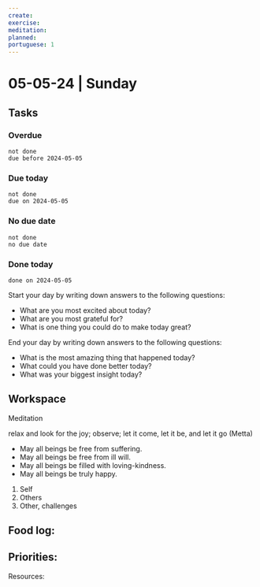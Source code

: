 ```yaml
---
create: 
exercise: 
meditation: 
planned: 
portuguese: 1
---
```


# 05-05-24 | Sunday

## Tasks
### Overdue
```tasks
not done
due before 2024-05-05
```

### Due today
```tasks
not done
due on 2024-05-05
```

### No due date
```tasks
not done
no due date
```

### Done today
```tasks
done on 2024-05-05
```


Start your day by writing down answers to the following questions:

- What are you most excited about today? 
- What are you most grateful for? 
- What is one thing you could do to make today great?  

End your day by writing down answers to the following questions: 

- What is the most amazing thing that happened today? 
- What could you have done better today? 
- What was your biggest insight today?

## Workspace

Meditation 

relax and look for the joy; observe; let it come, let it be, and let it go
(Metta)
-   May all beings be free from suffering.
-   May all beings be free from ill will.
-   May all beings be filled with loving-kindness.
-   May all beings be truly happy.

1. Self
2. Others
3. Other, challenges

Food log:
- 

Priorities:
- 

Resources: